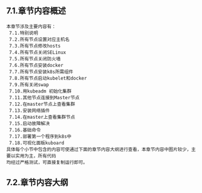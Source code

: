 
## 7.1.章节内容概述
    本章节涉及主要内容有：
     7.1.特别说明
     7.2.所有节点设置对应主机名
     7.3.所有节点修改hosts
     7.4.所有节点关闭SELinux
     7.5.所有节点关闭防火墙
     7.6.所有节点安装docker
     7.7.所有节点安装k8s所需组件
     7.8.所有节点启动kubelet和docker
     7.9.所有关闭swap
     7.10.用kubeadm 初始化集群
     7.11.其他节点连接到Master节点
     7.12.在master节点上查看集群
     7.13.安装网络插件
     7.14.在master上查看集群节点			
     7.15.启动故障解决
     7.16.基础命令
     7.17.部署第一个程序到k8s中
     7.18.可视化面板kuboard
	具体每个小节中包含的内容可使通过下面的章节内容大纲进行查看，本章节内容中图片较少，主要以实用为主，所有代码
    均经过严格测试，可直接复制运行即可。

## 7.2.章节内容大纲
	
<Markmap localtion="/enhance/markmap/environment/ubuntu/ubuntu2012/chapter/ubuntu2012-outline5-chapter7.html"/>

